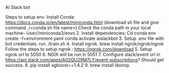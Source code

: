 AI Slack bot


Steps to setup env.
Install Conda:
https://docs.conda.io/en/latest/miniconda.html (download sh file and give command ./<conda.sh file name>)
Check the conda path in your local machine- User/<user name>/miniconda3/envs
2. Install dependencies:
 Cd <project folder>
 conda env create -f=environment.yaml
 conda activate aislackbot
3. Setup .env file with bot credentials.
     run ./train.sh
4. Install ngrok.
    brew install ngrok/ngrok/ngrok
    Follow the steps to setup ngrok : https://ngrok.com/download
5.  Setup ngrok url to 5050
6.  NGIX will be run in 5051
7.  Configure slack/event url in https://api.slack.com/apps/A02QU29M7LY/event-subscriptions?
Should get success.
8. pip install xgboost==1.4.2
9. brew install libomp.